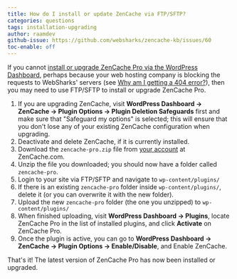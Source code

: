 ```yaml
---
title: How do I install or update ZenCache via FTP/SFTP?
categories: questions
tags: installation-upgrading
author: raamdev
github-issue: https://github.com/websharks/zencache-kb/issues/60
toc-enable: off
---
```


If you cannot [install or upgrade ZenCache Pro via the WordPress Dashboard](http://zencache.com/kb-article/how-to-manually-upgrade-zencache-pro/), perhaps because your web hosting company is blocking the requests to WebSharks' servers (see [Why am I getting a 404 error?](https://zencache.com/kb-article/why-am-i-getting-a-404-error-when-running-the-pro-updater/)), then you may need to use FTP/SFTP to install or upgrade ZenCache Pro.

1. If you are upgrading ZenCache, visit **WordPress Dashboard → ZenCache → Plugin Options → Plugin Deletion Safeguards** first and make sure that "Safeguard my options" is selected; this will ensure that you don't lose any of your existing ZenCache configuration when upgrading.
1. Deactivate and delete ZenCache, if it is currently installed.
1. Download the `zencache-pro.zip` file from [your account](/account/) at ZenCache.com.
1. Unzip the file you downloaded; you should now have a folder called `zencache-pro`.
1. Login to your site via FTP/SFTP and navigate to `wp-content/plugins/`
1. If there is an existing `zencache-pro` folder inside `wp-content/plugins/`, delete it (or you can overwrite it with the new folder).
1. Upload the new `zencache-pro` folder (the one you unzipped) to `wp-content/plugins/`
1. When finished uploading, visit **WordPress Dashboard → Plugins**, locate ZenCache Pro in the list of installed plugins, and click **Activate** on ZenCache Pro.
1. Once the plugin is active, you can go to **WordPress Dashboard → ZenCache → Plugin Options → Enable/Disable**, and Enable ZenCache.

That's it! The latest version of ZenCache Pro has now been installed or upgraded.
